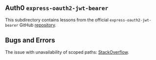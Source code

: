 ## Auth0 `express-oauth2-jwt-bearer`

This subdirectory contains lessons from the official `express-oauth2-jwt-bearer` GitHub [repository](https://github.com/auth0/node-oauth2-jwt-bearer/tree/main/packages/express-oauth2-jwt-bearer).

## Bugs and Errors

The issue with unavailability of scoped paths: [StackOverflow](https://stackoverflow.com/questions/56998414/client-has-not-been-granted-scopes-read-roles).
